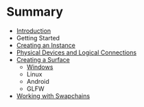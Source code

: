 # Summary

* [Introduction](README.md)
* Getting Started
* [Creating an Instance](chap1/creating_an_instance.md)
* [Physical Devices and Logical Connections](chap2/physical_devices_and_logical_connections.md)
* [Creating a Surface](chap3/creating_a_surface.md)
   * [Windows](chap3/windows.md)
   * Linux
   * Android
   * GLFW
* [Working with Swapchains](chap4/working_with_swapchains.md)

